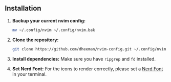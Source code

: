## Installation

1.  **Backup your current nvim config:**
    ```bash
    mv ~/.config/nvim ~/.config/nvim.bak
    ```

2.  **Clone the repository:**
    ```bash
    git clone https://github.com/dheeman/nvim-config.git ~/.config/nvim
    ```

3.  **Install dependencies:**
    Make sure you have `ripgrep` and `fd` installed.

4.  **Set Nerd Font:**
    For the icons to render correctly, please set a [Nerd Font](https://www.nerdfonts.com/) in your terminal.
